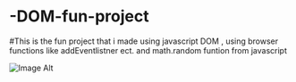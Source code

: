 # -DOM-fun-project
#This is the fun project that i made using javascript DOM , using browser functions like addEventlistner ect. and math.random funtion from javascript


 ![Image Alt]([image_url](https://github.com/Atharva876/-DOM-fun-project/blob/92d2a3e94249c512cad8dfe44ea48bff96b3ae7c/election.png))
